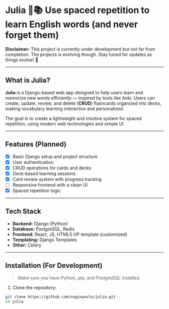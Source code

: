 # Julia 🧠📚 Use spaced repetition to learn English words (and never forget them)

**Disclaimer:** This project is currently under development but not far from completion. The projects is evolving though. Stay tuned for updates as things evolve! 🚧

---

## What is Julia?

**Julia** is a Django-based web app designed to help users learn and memorize new words efficiently — inspired by tools like Anki. Users can create, update, review, and delete (**CRUD**) flashcards organized into decks, making vocabulary learning interactive and personalized.

The goal is to create a lightweight and intuitive system for spaced repetition, using modern web technologies and simple UI.

---

## Features (Planned)

- [x] Basic Django setup and project structure
- [x] User authentication
- [x] CRUD operations for cards and decks
- [x] Deck-based learning sessions
- [x] Card review system with progress tracking
- [ ] Responsive frontend with a clean UI
- [x] Spaced repetition logic

---

## Tech Stack

- **Backend:** Django (Python)
- **Database:** PostgreSQL, Redis
- **Frontend:** React, JS, HTML5 UP template (customized)
- **Templating:** Django Templates
- **Other:** Celery

---

## Installation (For Development)

> Make sure you have Python, pip, and PostgreSQL installed.

1. Clone the repository:

```bash
git clone https://github.com/noginpavlo/julia.git
cd julia
